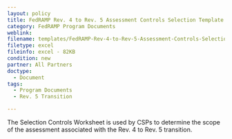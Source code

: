 ```yaml
---
layout: policy   
title: FedRAMP Rev. 4 to Rev. 5 Assessment Controls Selection Template
category: FedRAMP Program Documents
weblink:
filename: templates/FedRAMP-Rev-4-to-Rev-5-Assessment-Controls-Selection-Template.xlsx
filetype: excel
fileinfo: excel - 82KB
condition: new
partner: All Partners
doctype:
  - Document
tags:
  - Program Documents
  - Rev. 5 Transition 

---
```

The Selection Controls Worksheet is used by CSPs to determine the scope of the assessment associated with the Rev. 4 to Rev. 5 transition.
